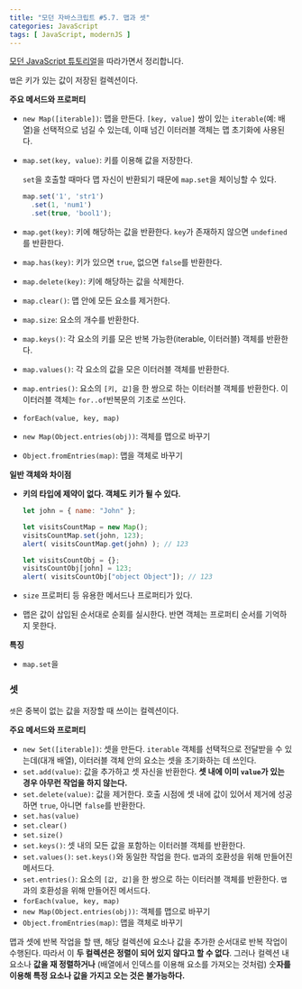```yaml
---
title: "모던 자바스크립트 #5.7. 맵과 셋"
categories: JavaScript
tags: [ JavaScript, modernJS ]
---
```


[모던 JavaScript 튜토리얼](https://ko.javascript.info/)을 따라가면서 정리합니다.

`맵`은 키가 있는 값이 저장된 컬렉션이다.

**주요 메서드와 프로퍼티**

- `new Map([iterable])`: 맵을 만든다. `[key, value]` 쌍이 있는 `iterable`(예: 배열)을 선택적으로 넘길 수 있는데, 이때 넘긴 이터러블 객체는 맵 초기화에 사용된다.

- `map.set(key, value)`: 키를 이용해 값을 저장한다.

  `set`을 호출할 때마다 맵 자신이 반환되기 때문에 `map.set`을 체이닝할 수 있다.

  ```js
  map.set('1', 'str1')
    .set(1, 'num1')
    .set(true, 'bool1');
  ```

- `map.get(key)`: 키에 해당하는 값을 반환한다. `key`가 존재하지 않으면 `undefined`를 반환한다.

- `map.has(key)`: 키가 있으면 `true`, 없으면 `false`를 반환한다.

- `map.delete(key)`: 키에 해당하는 값을 삭제한다.

- `map.clear()`: 맵 안에 모든 요소를 제거한다.

- `map.size`: 요소의 개수를 반환한다.

- `map.keys()`: 각 요소의 키를 모은 반복 가능한(iterable, 이터러블) 객체를 반환한다.

- `map.values()`: 각 요소의 값을 모은 이터러블 객체를 반환한다.

- `map.entries()`: 요소의 `[키, 값]`을 한 쌍으로 하는 이터러블 객체를 반환한다. 이 이터러블 객체는 `for..of`반복문의 기초로 쓰인다.

- `forEach(value, key, map)`

- `new Map(Object.entries(obj))`: 객체를 맵으로 바꾸기

- `Object.fromEntries(map)`: 맵을 객체로 바꾸기

**일반 객체와 차이점**

- **키의 타입에 제약이 없다. 객체도 키가 될 수 있다.**

  ```js
  let john = { name: "John" };
  
  let visitsCountMap = new Map();
  visitsCountMap.set(john, 123);
  alert( visitsCountMap.get(john) ); // 123
  
  let visitsCountObj = {};
  visitsCountObj[john] = 123;
  alert( visitsCountObj["object Object"]); // 123
  ```

- `size` 프로퍼티 등 유용한 메서드나 프로퍼티가 있다.

- 맵은 값이 삽입된 순서대로 순회를 실시한다. 반면 객체는 프로퍼티 순서를 기억하지 못한다.

**특징**

- `map.set`을 

### 셋

`셋`은 중복이 없는 값을 저장할 때 쓰이는 컬렉션이다.

**주요 메서드와 프로퍼티**

- `new Set([iterable])`: 셋을 만든다. `iterable` 객체를 선택적으로 전달받을 수 있는데(대개 배열), 이터러블 객체 안의 요소는 셋을 초기화하는 데 쓰인다.
- `set.add(value)`: 값을 추가하고 셋 자신을 반환한다. **셋 내에 이미 `value`가 있는 경우 아무런 작업을 하지 않는다.**
- `set.delete(value)`: 값을 제거한다. 호출 시점에 셋 내에 값이 있어서 제거에 성공하면 `true`, 아니면 `false`를 반환한다.
- `set.has(value)`
- `set.clear()`
- `set.size()`
- `set.keys()`: 셋 내의 모든 값을 포함하는 이터러블 객체를 반환한다. 
- `set.values()`: `set.keys()`와 동일한 작업을 한다. `맵`과의 호환성을 위해 만들어진 메서드다.
- `set.entries()`: 요소의 `[값, 값]`을 한 쌍으로 하는 이터러블 객체를 반환한다. `맵`과의 호환성을 위해 만들어진 메서드다.
- `forEach(value, key, map)`
- `new Map(Object.entries(obj))`: 객체를 맵으로 바꾸기
- `Object.fromEntries(map)`: 맵을 객체로 바꾸기

맵과 셋에 반복 작업을 할 땐, 해당 컬렉션에 요소나 값을 추가한 순서대로 반복 작업이 수행된다. 따라서 이 **두 컬렉션은 정렬이 되어 있지 않다고 할 수 없다**. 그러나 컬렉션 내 요소나 **값을 재 정렬하거나** (배열에서 인덱스를 이용해 요소를 가져오는 것처럼) 숫**자를 이용해 특정 요소나 값을 가지고 오는 것은 불가능하다.** 

